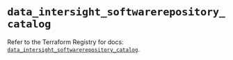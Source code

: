 # `data_intersight_softwarerepository_catalog`

Refer to the Terraform Registry for docs: [`data_intersight_softwarerepository_catalog`](https://registry.terraform.io/providers/ciscodevnet/intersight/1.0.71/docs/data-sources/softwarerepository_catalog).
